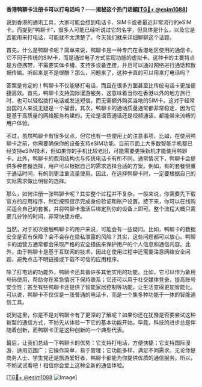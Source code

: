 **香港鸭聊卡注册卡可以打电话吗？——揭秘这个热门话题[[TG💪+ @esim1088](https://t.me/s/esim1088)]**

说到香港的通讯工具，大家可能会想到电话卡、SIM卡或者最近非常流行的eSIM卡。而提到“鸭聊卡”，很多人可能已经听说过它的名字，但具体是什么，以及它是否能用来打电话，可能就不太清楚了。今天我们就来详细聊聊这个话题。

首先，什么是鸭聊卡呢？简单来说，鸭聊卡是一种专门在香港地区使用的通信卡。它不同于传统的SIM卡，而是通过电子方式实现功能的虚拟卡。这种卡的主要特点是方便携带，不需要实体卡槽，支持多设备连接，并且可以通过网络进行通话和数据传输。听起来是不是很酷？那么，问题来了，这种卡真的可以用来打电话吗？

答案是肯定的！鸭聊卡不仅能够打电话，而且在很多方面甚至比传统电话卡更加便捷高效。首先，鸭聊卡支持国际漫游服务，这意味着当你在香港以外的地方旅行时，也可以轻松拨打电话或发送短信，而无需额外购买当地的SIM卡。这对于经常出国的人来说无疑是一个福音。其次，鸭聊卡的通话质量通常都非常稳定，因为它是基于高质量的网络服务构建的。无论是语音通话还是视频通话，都能带来流畅的用户体验。

不过，虽然鸭聊卡有很多优点，但它也有一些使用上的注意事项。比如，在使用鸭聊卡之前，你需要确保你的设备支持eSIM功能。目前市面上大多数智能手机都已经支持eSIM技术，但如果你的手机比较老旧，可能需要更换新机才能使用鸭聊卡。此外，鸭聊卡的费用结构也与传统电话卡有所不同。通常情况下，鸭聊卡会提供多种套餐选择，用户可以根据自己的需求选择合适的方案。例如，有的套餐侧重于通话时间，有的则更注重流量使用。因此，在选择鸭聊卡时，一定要根据自己的实际需求做出明智的选择。

那么，如何注册一张鸭聊卡呢？其实整个过程并不复杂。一般来说，你需要先下载官方的应用程序，然后按照提示完成身份验证和账户设置。接下来，你可以在线购买适合自己的套餐，并将鸭聊卡激活后绑定到你的设备上即可。整个流程大概只需要几分钟的时间，非常快捷方便。

当然，对于初次接触鸭聊卡的用户来说，可能会有一些疑问。比如，鸭聊卡的数据安全是否有保障？会不会存在隐私泄露的风险？其实，这些问题都可以放心。鸭聊卡的运营方通常都会采取严格的安全措施来保护用户的个人信息和通信内容。此外，由于鸭聊卡是基于互联网的技术，因此在使用过程中还需要注意网络安全问题，避免点击不明链接或下载不可信的应用程序。

除了打电话的功能外，鸭聊卡还具备许多其他实用的功能。比如，它可以作为备用号码使用，帮助你在紧急情况下保持联系；它还可以用于社交媒体登录，提高账号安全性；甚至有些鸭聊卡还提供了智能家居控制等功能，让生活变得更加智能化。可以说，鸭聊卡不仅仅是一张普通的电话卡，而是一个集多种功能于一体的智能通信工具。

说到这里，你是不是对鸭聊卡有了更深的了解呢？如果你还在犹豫是否要尝试这种新型的通信方式，不妨先从体验一下它的基本功能开始。毕竟，科技的进步总是伴随着创新，而鸭聊卡正是这种创新的一个典型代表。

最后，让我们总结一下鸭聊卡的优势：它支持打电话，方便快捷；它支持国际漫游，适用范围广；它操作简单，易于管理；它功能多样，满足不同需求。无论你是商务人士、学生党还是旅游爱好者，鸭聊卡都能为你提供优质的通信服务。所以，不妨试试看吧！相信你会爱上这种全新的通信体验。

[[TG💪+ @esim1088](https://t.me/s/esim1088) ![Image](https://i.postimg.cc/4NQfJmqS/Snipaste-2025-05-13-00-14-12.png)]